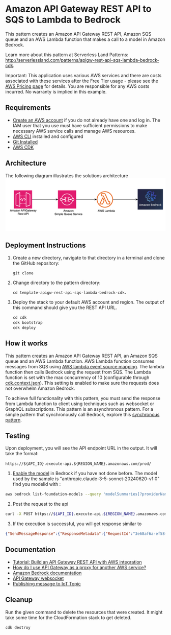 # Amazon API Gateway REST API to SQS to Lambda to Bedrock

This pattern creates an Amazon API Gateway REST API, Amazon SQS queue and an AWS Lambda function that makes a call to a model in Amazon Bedrock.

Learn more about this pattern at Serverless Land Patterns: http://serverlessland.com/patterns/apigw-rest-api-sqs-lambda-bedrock-cdk.

Important: This application uses various AWS services and there are costs associated with these services after the Free Tier usage - please see the [AWS Pricing page](https://aws.amazon.com/pricing/) for details. You are responsible for any AWS costs incurred. No warranty is implied in this example. 

## Requirements

* [Create an AWS account](https://portal.aws.amazon.com/gp/aws/developer/registration/index.html) if you do not already have one and log in. The IAM user that you use must have sufficient permissions to make necessary AWS service calls and manage AWS resources.
* [AWS CLI](https://docs.aws.amazon.com/cli/latest/userguide/install-cliv2.html) installed and configured
* [Git Installed](https://git-scm.com/book/en/v2/Getting-Started-Installing-Git)
* [AWS CDK](https://docs.aws.amazon.com/cdk/v2/guide/getting_started.html)

## Architecture
The following diagram illustrates the solutions architecture
![Architecture Diagram](img/api-sqs-lambda-bedrock.png)
## Deployment Instructions

1. Create a new directory, navigate to that directory in a terminal and clone the GitHub repository:
    ``` 
    git clone 
    ```
1. Change directory to the pattern directory:
    ```
    cd template-apigw-rest-api-sqs-lambda-bedrock-cdk.
    ```

1. Deploy the stack to your default AWS account and region. The output of this command should give you the REST API URL.
    ```
	cd cdk
    cdk bootstrap 
    cdk deploy
    ```

## How it works

This pattern creates an Amazon API Gateway REST API, an Amazon SQS queue and an AWS Lambda function. AWS Lambda function consumes messages from SQS using [AWS lambda event source mapping](https://docs.aws.amazon.com/lambda/latest/dg/with-sqs.html). The lambda function then calls Bedrock using the request from SQS. The Lambda function is set with the max concurrency of 10 (configurable through [cdk.context.json](./cdk/cdk.context.json)). This setting is enabled to make sure the requests does not overwhelm Amazon Bedrock.

To achieve full functionality with this pattern, you must send the response from Lambda function to client using techniques such as websocket or GraphQL subscriptions. This pattern is an asynchronous pattern. For a simple pattern that synchronously call Bedrock, explore this [synchronous pattern](../apigw-lambda-bedrock-cdk-python). 

## Testing

Upon deployment, you will see the API endpoint URL in the output. It will take the format:

`https://${API_ID}.execute-api.${REGION_NAME}.amazonaws.com/prod/`


1. [Enable the model](https://docs.aws.amazon.com/bedrock/latest/userguide/model-access.html#manage-model-access) in Bedrock if you have not done before. The model used by the sample is "anthropic.claude-3-5-sonnet-20240620-v1:0"
find you modelid with : 

```bash
aws bedrock list-foundation-models --query 'modelSummaries[?providerName==`Anthropic`]
```


2. Post the request to the api
```bash
curl -X POST https://${API_ID}.execute-api.${REGION_NAME}.amazonaws.com/prod/invokeModel -d "{\"prompt\":\"Why do LLMs hallucinate?.\"}" -H "Content-Type: application/json"
```

3. If the execution is successful, you will get response similar to
```json
{"SendMessageResponse":{"ResponseMetadata":{"RequestId":"3e68af6a-ef58-5e30-9f8b-f2f505e81d87"},"SendMessageResult":{"MD5OfMessageAttributes":null,"MD5OfMessageBody":"a6a30ffa140e3e258baad55e6ccbb7cb","MD5OfMessageSystemAttributes":null,"MessageId":"5c8fd071-8633-4c8e-bc89-d7689c6692e8","SequenceNumber":null}}}
```

 
## Documentation
- [Tutorial: Build an API Gateway REST API with AWS integration](https://docs.aws.amazon.com/apigateway/latest/developerguide/getting-started-aws-proxy.html)
- [How do I use API Gateway as a proxy for another AWS service?](https://aws.amazon.com/premiumsupport/knowledge-center/api-gateway-proxy-integrate-service/)
- [Amazon Bedrock documentation](https://aws.amazon.com/bedrock)
- [API Gateway websocket](https://docs.aws.amazon.com/apigateway/latest/developerguide/apigateway-websocket-api.html)
- [Publishing message to IoT Topic](https://serverlessland.com/patterns/apigw-lambda-iot-cdk)




## Cleanup
 
Run the given command to delete the resources that were created. It might take some time for the CloudFormation stack to get deleted.
```
cdk destroy
```

